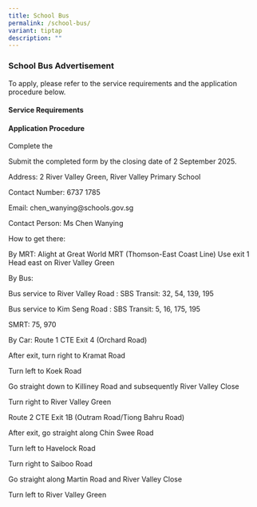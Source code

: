 ```yaml
---
title: School Bus
permalink: /school-bus/
variant: tiptap
description: ""
---
```

<h3>School Bus Advertisement</h3>
<p>To apply, please refer to the service requirements and the application
procedure below.</p>
<p></p>
<h4>Service Requirements</h4>
<p></p>
<p></p>
<h4>Application Procedure</h4>
<p>Complete the</p>
<p>Submit the completed form by the closing date of 2 September 2025.</p>
<p></p>
<p>Address: 2 River Valley Green, River Valley Primary School</p>
<p>Contact Number: 6737 1785</p>
<p>Email: chen_wanying@schools.gov.sg</p>
<p>Contact Person: Ms Chen Wanying</p>
<p></p>
<p>How to get there:</p>
<p>By MRT: Alight at Great World MRT (Thomson-East Coast Line) Use exit 1
Head east on River Valley Green</p>
<p>By Bus:</p>
<p>Bus service to River Valley Road : SBS Transit: 32, 54, 139, 195</p>
<p>Bus service to Kim Seng Road : SBS Transit: 5, 16, 175, 195</p>
<p>SMRT: 75, 970</p>
<p>By Car: Route 1 CTE Exit 4 (Orchard Road)</p>
<p>After exit, turn right to Kramat Road</p>
<p>Turn left to Koek Road</p>
<p>Go straight down to Killiney Road and subsequently River Valley Close</p>
<p>Turn right to River Valley Green</p>
<p>Route 2 CTE Exit 1B (Outram Road/Tiong Bahru Road)</p>
<p>After exit, go straight along Chin Swee Road</p>
<p>Turn left to Havelock Road</p>
<p>Turn right to Saiboo Road</p>
<p>Go straight along Martin Road and River Valley Close</p>
<p>Turn left to River Valley Green</p>
<p></p>
<p></p>